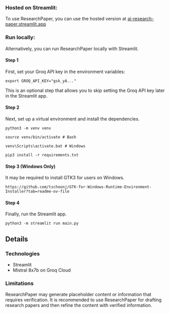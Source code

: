### Hosted on Streamlit:

To use ResearchPaper, you can use the hosted version at [ai-research-paper.streamlit.app](https://ai-research-paper.streamlit.app/)

### Run locally:

Alternatively, you can run ResearchPaper locally with Streamlit.

#### Step 1
First, set your Groq API key in the environment variables:

~~~
export GROQ_API_KEY="gsk_yA..."
~~~

This is an optional step that allows you to skip setting the Groq API key later in the Streamlit app.

#### Step 2
Next, set up a virtual environment and install the dependencies.

~~~
python3 -m venv venv
~~~

~~~
source venv/bin/activate # Bash

venv\Scripts\activate.bat # Windows
~~~

~~~
pip3 install -r requirements.txt
~~~

#### Step 3 (Windows Only)
It may be required to install GTK3 for users on Windows.

~~~
https://github.com/tschoonj/GTK-for-Windows-Runtime-Environment-Installer?tab=readme-ov-file
~~~

#### Step 4
Finally, run the Streamlit app.

~~~
python3 -m streamlit run main.py
~~~

## Details

### Technologies

- Streamlit
- Mistral 8x7b on Groq Cloud

### Limitations

ResearchPaper may generate placeholder content or information that requires verification. It is recommended to use ResearchPaper for drafting research papers and then refine the content with verified information.
